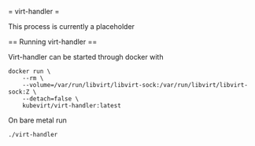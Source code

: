 = virt-handler =

This process is currently a placeholder

== Running virt-handler ==

Virt-handler can be started through docker with

```
docker run \
    --rm \
    --volume=/var/run/libvirt/libvirt-sock:/var/run/libvirt/libvirt-sock:Z \
    --detach=false \
    kubevirt/virt-handler:latest
```

On bare metal run

```
./virt-handler
```
